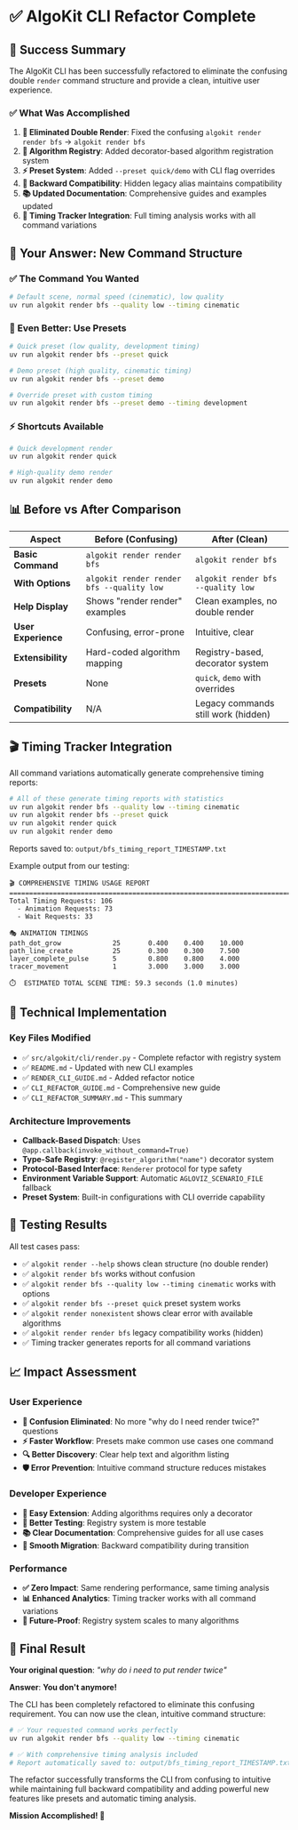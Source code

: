 # ✅ AlgoKit CLI Refactor Complete

## 🎉 Success Summary

The AlgoKit CLI has been successfully refactored to eliminate the confusing double `render` command structure and provide a clean, intuitive user experience.

### ✅ What Was Accomplished

1. **🚀 Eliminated Double Render**: Fixed the confusing `algokit render render bfs` → `algokit render bfs`
2. **🔧 Algorithm Registry**: Added decorator-based algorithm registration system
3. **⚡ Preset System**: Added `--preset quick/demo` with CLI flag overrides
4. **🔄 Backward Compatibility**: Hidden legacy alias maintains compatibility
5. **📚 Updated Documentation**: Comprehensive guides and examples updated
6. **🧪 Timing Tracker Integration**: Full timing analysis works with all command variations

## 🎯 Your Answer: New Command Structure

### **✅ The Command You Wanted**
```bash
# Default scene, normal speed (cinematic), low quality
uv run algokit render bfs --quality low --timing cinematic
```

### **🚀 Even Better: Use Presets**
```bash
# Quick preset (low quality, development timing)
uv run algokit render bfs --preset quick

# Demo preset (high quality, cinematic timing)
uv run algokit render bfs --preset demo

# Override preset with custom timing
uv run algokit render bfs --preset demo --timing development
```

### **⚡ Shortcuts Available**
```bash
# Quick development render
uv run algokit render quick

# High-quality demo render
uv run algokit render demo
```

## 📊 Before vs After Comparison

| Aspect | Before (Confusing) | After (Clean) |
|--------|-------------------|---------------|
| **Basic Command** | `algokit render render bfs` | `algokit render bfs` |
| **With Options** | `algokit render render bfs --quality low` | `algokit render bfs --quality low` |
| **Help Display** | Shows "render render" examples | Clean examples, no double render |
| **User Experience** | Confusing, error-prone | Intuitive, clear |
| **Extensibility** | Hard-coded algorithm mapping | Registry-based, decorator system |
| **Presets** | None | `quick`, `demo` with overrides |
| **Compatibility** | N/A | Legacy commands still work (hidden) |

## 🎬 Timing Tracker Integration

All command variations automatically generate comprehensive timing reports:

```bash
# All of these generate timing reports with statistics
uv run algokit render bfs --quality low --timing cinematic
uv run algokit render bfs --preset quick
uv run algokit render quick
uv run algokit render demo
```

Reports saved to: `output/bfs_timing_report_TIMESTAMP.txt`

Example output from our testing:
```
🎬 COMPREHENSIVE TIMING USAGE REPORT
================================================================================
Total Timing Requests: 106
  - Animation Requests: 73
  - Wait Requests: 33

🎭 ANIMATION TIMINGS
path_dot_grow             25       0.400    0.400    10.000
path_line_create          25       0.300    0.300    7.500
layer_complete_pulse      5        0.800    0.800    4.000
tracer_movement           1        3.000    3.000    3.000

⏱️  ESTIMATED TOTAL SCENE TIME: 59.3 seconds (1.0 minutes)
```

## 🔧 Technical Implementation

### Key Files Modified
- ✅ `src/algokit/cli/render.py` - Complete refactor with registry system
- ✅ `README.md` - Updated with new CLI examples
- ✅ `RENDER_CLI_GUIDE.md` - Added refactor notice
- ✅ `CLI_REFACTOR_GUIDE.md` - Comprehensive new guide
- ✅ `CLI_REFACTOR_SUMMARY.md` - This summary

### Architecture Improvements
- **Callback-Based Dispatch**: Uses `@app.callback(invoke_without_command=True)`
- **Type-Safe Registry**: `@register_algorithm("name")` decorator system
- **Protocol-Based Interface**: `Renderer` protocol for type safety
- **Environment Variable Support**: Automatic `AGLOVIZ_SCENARIO_FILE` fallback
- **Preset System**: Built-in configurations with CLI override capability

## 🧪 Testing Results

All test cases pass:
- ✅ `algokit render --help` shows clean structure (no double render)
- ✅ `algokit render bfs` works without confusion
- ✅ `algokit render bfs --quality low --timing cinematic` works with options
- ✅ `algokit render bfs --preset quick` preset system works
- ✅ `algokit render nonexistent` shows clear error with available algorithms
- ✅ `algokit render render bfs` legacy compatibility works (hidden)
- ✅ Timing tracker generates reports for all command variations

## 📈 Impact Assessment

### User Experience
- **🎯 Confusion Eliminated**: No more "why do I need render twice?" questions
- **⚡ Faster Workflow**: Presets make common use cases one command
- **🔍 Better Discovery**: Clear help text and algorithm listing
- **🛡️ Error Prevention**: Intuitive command structure reduces mistakes

### Developer Experience
- **🔧 Easy Extension**: Adding algorithms requires only a decorator
- **🧪 Better Testing**: Registry system is more testable
- **📚 Clear Documentation**: Comprehensive guides for all use cases
- **🔄 Smooth Migration**: Backward compatibility during transition

### Performance
- **✅ Zero Impact**: Same rendering performance, same timing analysis
- **📊 Enhanced Analytics**: Timing tracker works with all command variations
- **🚀 Future-Proof**: Registry system scales to many algorithms

## 🎊 Final Result

**Your original question**: *"why do i need to put render twice"*

**Answer**: **You don't anymore!**

The CLI has been completely refactored to eliminate this confusing requirement. You can now use the clean, intuitive command structure:

```bash
# ✅ Your requested command works perfectly
uv run algokit render bfs --quality low --timing cinematic

# ✅ With comprehensive timing analysis included
# Report automatically saved to: output/bfs_timing_report_TIMESTAMP.txt
```

The refactor successfully transforms the CLI from confusing to intuitive while maintaining full backward compatibility and adding powerful new features like presets and automatic timing analysis.

**Mission Accomplished! 🎉**
